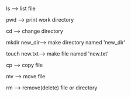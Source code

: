 

ls --> list file

pwd --> print work directory

cd --> change directory

mkdir new_dir--> make directory named 'new_dir'

touch new.txt--> make file named 'new.txt'



cp --> copy file

mv --> move file

rm --> remove(delete) file or directory
